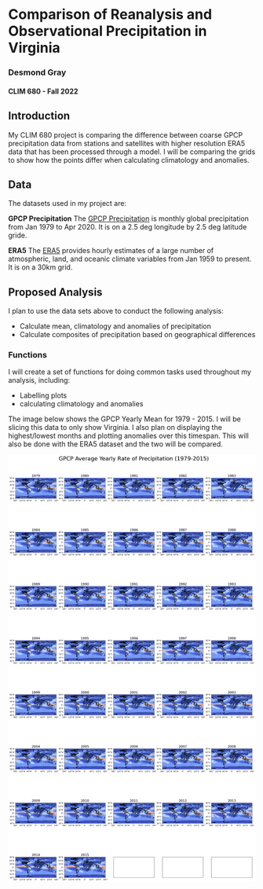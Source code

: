 # Comparison of Reanalysis and Observational Precipitation in Virginia
 
### Desmond Gray
#### CLIM 680 - Fall 2022

## Introduction

My CLIM 680 project is comparing the difference between coarse GPCP precipitation data from stations and satellites with 
higher resolution ERA5 data that has been processed through a model. I will be comparing the grids to show how the points
differ when calculating climatology and anomalies.

## Data

The datasets used in my project are:

__GPCP Precipitation__
The [GPCP Precipitation](https://psl.noaa.gov/data/gridded/data.gpcp.html) is monthly global 
precipitation from Jan 1979 to Apr 2020. It is on a 2.5 deg longitude by 2.5 deg latitude gride.

__ERA5__
The [ERA5](https://www.ecmwf.int/en/forecasts/datasets/reanalysis-datasets/era5) provides hourly estimates of a large number 
of atmospheric, land, and oceanic climate variables from Jan 1959 to present.  It is on a 30km grid.

## Proposed Analysis
I plan to use the data sets above to conduct the following analysis:
* Calculate mean, climatology and anomalies of precipitation
* Calculate composites of precipitation based on geographical differences

### Functions
I will create a set of functions for doing common tasks used throughout my analysis, including:
* Labelling plots
* calculating climatology and anomalies






The image below shows the GPCP Yearly Mean for 1979 - 2015. I will be slicing this data to only show Virginia. I also plan on displaying the highest/lowest months and plotting anomalies over this timespan. This will also be done with the ERA5 dataset and the two will be compared.

![GPCP Image](https://github.com/desmond-gray/clim680_project/blob/master/gpcp_1979-2015.png)
